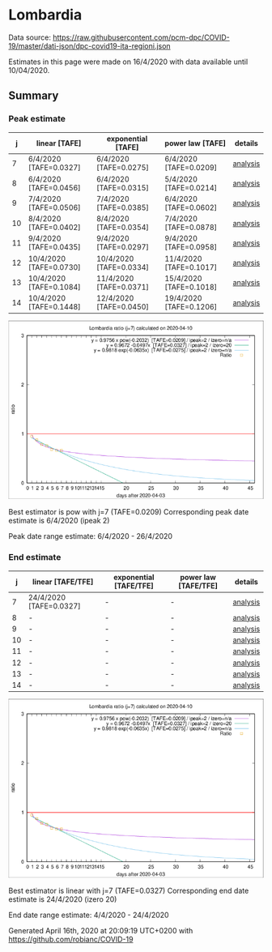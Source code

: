 # Lombardia


Data source: https://raw.githubusercontent.com/pcm-dpc/COVID-19/master/dati-json/dpc-covid19-ita-regioni.json

Estimates in this page were made on 16/4/2020 with data available until 10/04/2020.


## Summary 

### Peak estimate 
|j|linear [TAFE]|exponential [TAFE]|power law [TAFE]|details|
|---|----|-----------|---------|-------|
|7|6/4/2020 [TAFE=0.0327]|6/4/2020 [TAFE=0.0275]|6/4/2020 [TAFE=0.0209]|[analysis](COVID-19_lombardia_j7_2020-04-10.md)|
|8|6/4/2020 [TAFE=0.0456]|6/4/2020 [TAFE=0.0315]|5/4/2020 [TAFE=0.0214]|[analysis](COVID-19_lombardia_j8_2020-04-10.md)|
|9|7/4/2020 [TAFE=0.0506]|7/4/2020 [TAFE=0.0385]|6/4/2020 [TAFE=0.0602]|[analysis](COVID-19_lombardia_j9_2020-04-10.md)|
|10|8/4/2020 [TAFE=0.0402]|8/4/2020 [TAFE=0.0354]|7/4/2020 [TAFE=0.0878]|[analysis](COVID-19_lombardia_j10_2020-04-10.md)|
|11|9/4/2020 [TAFE=0.0435]|9/4/2020 [TAFE=0.0297]|9/4/2020 [TAFE=0.0958]|[analysis](COVID-19_lombardia_j11_2020-04-10.md)|
|12|10/4/2020 [TAFE=0.0730]|10/4/2020 [TAFE=0.0334]|11/4/2020 [TAFE=0.1017]|[analysis](COVID-19_lombardia_j12_2020-04-10.md)|
|13|10/4/2020 [TAFE=0.1084]|11/4/2020 [TAFE=0.0371]|15/4/2020 [TAFE=0.1018]|[analysis](COVID-19_lombardia_j13_2020-04-10.md)|
|14|10/4/2020 [TAFE=0.1448]|12/4/2020 [TAFE=0.0450]|19/4/2020 [TAFE=0.1206]|[analysis](COVID-19_lombardia_j14_2020-04-10.md)|

![best peak estimate](COVID-19_lombardia_j7_2020-04-10.png)

Best estimator is pow with j=7 (TAFE=0.0209)
Corresponding peak date estimate is 6/4/2020 (ipeak 2)


Peak date range estimate: 6/4/2020 - 26/4/2020

### End estimate 
|j|linear [TAFE/TFE]|exponential [TAFE/TFE]|power law [TAFE/TFE]|details|
|---|----|-----------|---------|-------|
|7|24/4/2020 [TAFE=0.0327]|-|-|[analysis](COVID-19_lombardia_j7_2020-04-10.md)|
|8|-|-|-|[analysis](COVID-19_lombardia_j8_2020-04-10.md)|
|9|-|-|-|[analysis](COVID-19_lombardia_j9_2020-04-10.md)|
|10|-|-|-|[analysis](COVID-19_lombardia_j10_2020-04-10.md)|
|11|-|-|-|[analysis](COVID-19_lombardia_j11_2020-04-10.md)|
|12|-|-|-|[analysis](COVID-19_lombardia_j12_2020-04-10.md)|
|13|-|-|-|[analysis](COVID-19_lombardia_j13_2020-04-10.md)|
|14|-|-|-|[analysis](COVID-19_lombardia_j14_2020-04-10.md)|

![best zero estimate](COVID-19_lombardia_j7_2020-04-10.png)

Best estimator is linear with j=7 (TAFE=0.0327)
Corresponding end date estimate is 24/4/2020 (izero 20)


End date range estimate: 4/4/2020 - 24/4/2020

Generated April 16th, 2020 at 20:09:19 UTC+0200 with https://github.com/robianc/COVID-19
